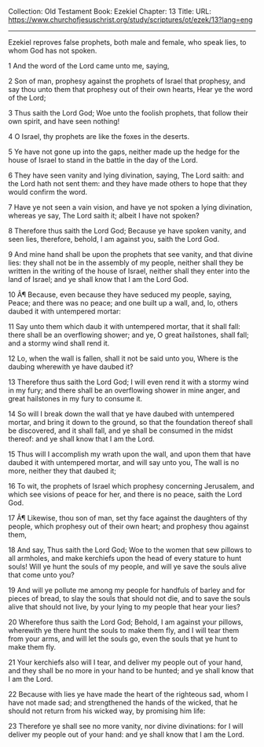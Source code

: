 Collection: Old Testament
Book: Ezekiel
Chapter: 13
Title: 
URL: https://www.churchofjesuschrist.org/study/scriptures/ot/ezek/13?lang=eng

---

Ezekiel reproves false prophets, both male and female, who speak lies, to whom God has not spoken.

1 And the word of the Lord came unto me, saying,

2 Son of man, prophesy against the prophets of Israel that prophesy, and say thou unto them that prophesy out of their own hearts, Hear ye the word of the Lord;

3 Thus saith the Lord God; Woe unto the foolish prophets, that follow their own spirit, and have seen nothing!

4 O Israel, thy prophets are like the foxes in the deserts.

5 Ye have not gone up into the gaps, neither made up the hedge for the house of Israel to stand in the battle in the day of the Lord.

6 They have seen vanity and lying divination, saying, The Lord saith: and the Lord hath not sent them: and they have made others to hope that they would confirm the word.

7 Have ye not seen a vain vision, and have ye not spoken a lying divination, whereas ye say, The Lord saith it; albeit I have not spoken?

8 Therefore thus saith the Lord God; Because ye have spoken vanity, and seen lies, therefore, behold, I am against you, saith the Lord God.

9 And mine hand shall be upon the prophets that see vanity, and that divine lies: they shall not be in the assembly of my people, neither shall they be written in the writing of the house of Israel, neither shall they enter into the land of Israel; and ye shall know that I am the Lord God.

10 Â¶ Because, even because they have seduced my people, saying, Peace; and there was no peace; and one built up a wall, and, lo, others daubed it with untempered mortar:

11 Say unto them which daub it with untempered mortar, that it shall fall: there shall be an overflowing shower; and ye, O great hailstones, shall fall; and a stormy wind shall rend it.

12 Lo, when the wall is fallen, shall it not be said unto you, Where is the daubing wherewith ye have daubed it?

13 Therefore thus saith the Lord God; I will even rend it with a stormy wind in my fury; and there shall be an overflowing shower in mine anger, and great hailstones in my fury to consume it.

14 So will I break down the wall that ye have daubed with untempered mortar, and bring it down to the ground, so that the foundation thereof shall be discovered, and it shall fall, and ye shall be consumed in the midst thereof: and ye shall know that I am the Lord.

15 Thus will I accomplish my wrath upon the wall, and upon them that have daubed it with untempered mortar, and will say unto you, The wall is no more, neither they that daubed it;

16 To wit, the prophets of Israel which prophesy concerning Jerusalem, and which see visions of peace for her, and there is no peace, saith the Lord God.

17 Â¶ Likewise, thou son of man, set thy face against the daughters of thy people, which prophesy out of their own heart; and prophesy thou against them,

18 And say, Thus saith the Lord God; Woe to the women that sew pillows to all armholes, and make kerchiefs upon the head of every stature to hunt souls! Will ye hunt the souls of my people, and will ye save the souls alive that come unto you?

19 And will ye pollute me among my people for handfuls of barley and for pieces of bread, to slay the souls that should not die, and to save the souls alive that should not live, by your lying to my people that hear your lies?

20 Wherefore thus saith the Lord God; Behold, I am against your pillows, wherewith ye there hunt the souls to make them fly, and I will tear them from your arms, and will let the souls go, even the souls that ye hunt to make them fly.

21 Your kerchiefs also will I tear, and deliver my people out of your hand, and they shall be no more in your hand to be hunted; and ye shall know that I am the Lord.

22 Because with lies ye have made the heart of the righteous sad, whom I have not made sad; and strengthened the hands of the wicked, that he should not return from his wicked way, by promising him life:

23 Therefore ye shall see no more vanity, nor divine divinations: for I will deliver my people out of your hand: and ye shall know that I am the Lord.
